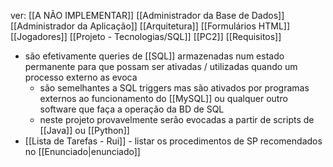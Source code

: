 ver: 
	[[A NÃO IMPLEMENTAR]]
	[[Administrador da Base de Dados]]
	[[Administrador da Aplicação]]
	[[Arquitetura]]
	[[Formulários HTML]]
	[[Jogadores]]
	[[Projeto - Tecnologias/SQL]]
	[[PC2]]
	[[Requisitos]]

- são efetivamente queries de [[SQL]] armazenadas num estado permanente para que possam ser ativadas / utilizadas quando um processo externo as evoca
	- são semelhantes a SQL triggers mas são ativados por programas externos ao funcionamento do [[MySQL]] ou qualquer outro software que faça a operação da BD de SQL
	- neste projeto provavelmente serão evocadas a partir de scripts de [[Java]] ou [[Python]]
- [[Lista de Tarefas - Rui]] - listar os procedimentos de SP recomendados no [[Enunciado|enunciado]]

